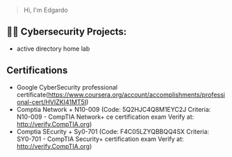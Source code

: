 >Hi, I'm Edgardo

<h2>👨‍💻 Cybersecurity Projects:</h2>

  - active directory home lab

<h2>Certifications</h2>

- Google CyberSecurity professional certificate(https://www.coursera.org/account/accomplishments/professional-cert/HVIZKI41MT5I)
- Comptia Network + N10-009 (Code: 5Q2HJC4Q8M1EYC2J
Criteria: N10-009 - CompTIA Network+ ce certification exam
Verify at: http://verify.CompTIA.org)
- Comptia SEcurity + Sy0-701 (Code: F4C05LZYQBBQQ4SX
Criteria: SY0-701 - CompTIA Security+ certification exam
Verify at: http://verify.CompTIA.org)

